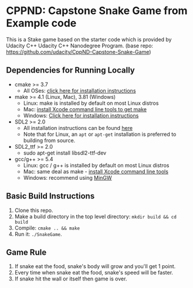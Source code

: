 # CPPND: Capstone Snake Game from Example code 

This is a Stake game based on the starter code which is provided by Udacity C++ Udacity C++ Nanodegree Program. (base repo: https://github.com/udacity/CppND-Capstone-Snake-Game)

## Dependencies for Running Locally
* cmake >= 3.7
  * All OSes: [click here for installation instructions](https://cmake.org/install/)
* make >= 4.1 (Linux, Mac), 3.81 (Windows)
  * Linux: make is installed by default on most Linux distros
  * Mac: [install Xcode command line tools to get make](https://developer.apple.com/xcode/features/)
  * Windows: [Click here for installation instructions](http://gnuwin32.sourceforge.net/packages/make.htm)
* SDL2 >= 2.0
  * All installation instructions can be found [here](https://wiki.libsdl.org/Installation)
  * Note that for Linux, an `apt` or `apt-get` installation is preferred to building from source.
* SDL2_ttf >= 2.0
  * sudo apt-get install libsdl2-ttf-dev
* gcc/g++ >= 5.4
  * Linux: gcc / g++ is installed by default on most Linux distros
  * Mac: same deal as make - [install Xcode command line tools](https://developer.apple.com/xcode/features/)
  * Windows: recommend using [MinGW](http://www.mingw.org/)

## Basic Build Instructions

1. Clone this repo.
2. Make a build directory in the top level directory: `mkdir build && cd build`
3. Compile: `cmake .. && make`
4. Run it: `./SnakeGame`.

## Game Rule
1. If snake eat the food, snake's body will grow and you'll get 1 point. 
2. Every time when snake eat the food, snake's speed will be faster.
3. If snake hit the wall or itself then game is over.
